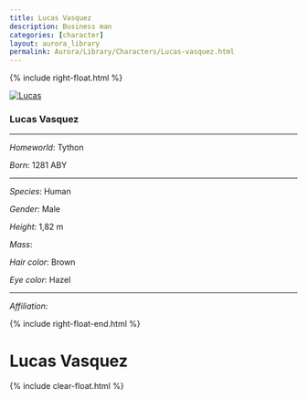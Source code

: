 ```yaml
---
title: Lucas Vasquez
description: Business man
categories: [character]
layout: aurora_library
permalink: Aurora/Library/Characters/Lucas-vasquez.html
---
```


{% include right-float.html %}

[![Lucas](images/Lucas.png)](images/Lucas.png)

### Lucas Vasquez

---

*Homeworld*: Tython

*Born*: 1281 ABY

---

*Species*: Human

*Gender*: Male

*Height*: 1,82 m

*Mass*: 

*Hair color*: Brown

*Eye color*: Hazel

---

*Affiliation*: 

{% include right-float-end.html %}

# Lucas Vasquez

{% include clear-float.html %}
